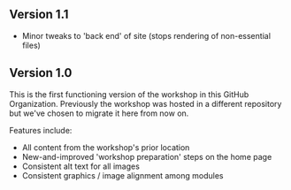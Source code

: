 ## Version 1.1

- Minor tweaks to 'back end' of site (stops rendering of non-essential files)

## Version 1.0

This is the first functioning version of the workshop in this GitHub Organization. Previously the workshop was hosted in a different repository but we've chosen to migrate it here from now on.

Features include:

- All content from the workshop's prior location
- New-and-improved 'workshop preparation' steps on the home page
- Consistent alt text for all images
- Consistent graphics / image alignment among modules
